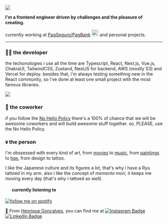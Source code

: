 <a target="_blank" href="https://pt.wikipedia.org/wiki/Memento_mori"><img src="https://user-images.githubusercontent.com/25696006/179410438-d1618ebd-5c53-43f6-b179-99b1974bc441.png" /></a>

**I'm a frontend engineer driven by challenges and the pleasure of creating.**

currently working at [PagSeguro/PagBank](https://pagseguro.uol.com.br) <img height="22" src="https://assets.pagseguro.com.br/ps-bootstrap/v6.82.1/img/logos/pagbank/pagbank-logo-animado_30px@2x.gif"> and personal projects.

---

### 👨‍💻 the developer

the techonologies i use all the time are Typescript, React, Next.js, Vue.js, ChakraUI, TailwindCSS, Zustand, NestJS for backend, AWS (mostly S3) and Vercel for deploy. besides that, i'm always testing something new in the React community, so i've done at least one small project with the most famous libraries.

<img align='center' src="https://github-readme-stats.vercel.app/api/top-langs/?username=henriiqueg&theme=dark&layout=compact">

### 🏢 the coworker

if you follow the [No Hello Policy](https://nohello.net/) there's a 100% of chance that we will be awesome coworkers and will build awesome stuff together. so, PLEASE, use the No Hello Policy.

### 💀 the person

I'm obssessed with every kind of art, from <a href="">movies</a> to <a href="https://open.spotify.com/user/henriquesg09" target="_blank">music</a>, from <a href="https://en.wikipedia.org/wiki/Not_to_Be_Reproduced#/media/File:Portrait_of_Edward_James.jpg" target="_blank">paintings</a> to <a href="https://akiramanga.com/" target="_blank">hqs</a>, from design to tattoo.

I like the Japanese culture and its figures a lot, that's why i have a Ryu tattoed in my arm. also i like the concept of <i>memento mori</i>, it keeps me moving every day (that's why i tattoed as well).

#### <div style="display:flex;align-items:center;"><img src="https://upload.wikimedia.org/wikipedia/commons/thumb/1/19/Spotify_logo_without_text.svg/2048px-Spotify_logo_without_text.svg.png" style="width:16px;margin-right:5px;" /> currently listening to </div>
[![follow me on spotify](https://spotify-github-profile.vercel.app/api/view?uid=henriquesg09&cover_image=true&theme=novatorem&bar_color=53b14f&bar_color_cover=false)](https://open.spotify.com/user/henriquesg09)

🐲 From [Henrique Gonçalves](https://github.com/henriiqueg), you can find me at [![Instagram Badge](https://img.shields.io/badge/Instagram-E4405F?logo=instagram&logoColor=white)](https://www.instagram.com/henriiqueg_/) [![Linkedin Badge](https://img.shields.io/badge/LinkedIn-0077B5?logo=linkedin&logoColor=white)](https://www.linkedin.com/in/henriiqueg/)
